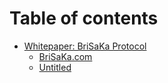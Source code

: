 # Table of contents

* [Whitepaper: BriSaKa Protocol](README.md)
  * [BriSaKa.com](https://brisaka.com)
  * [Untitled](readme/untitled.md)
